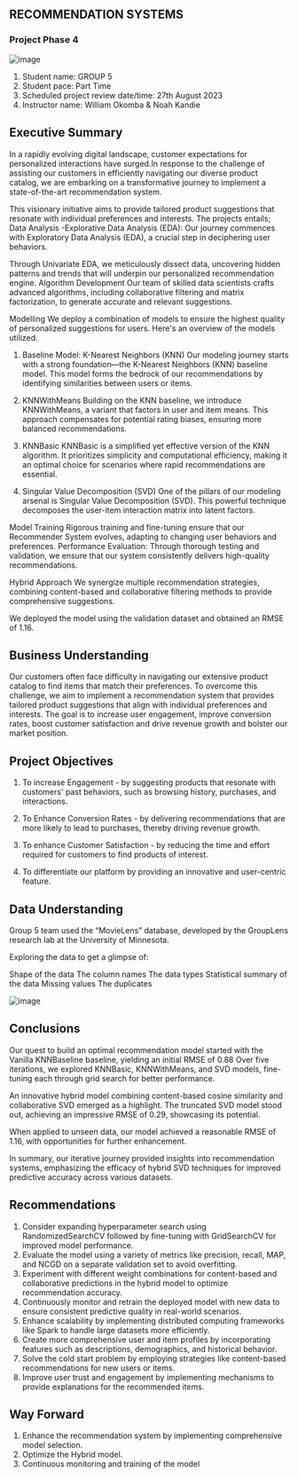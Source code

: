 ## RECOMMENDATION SYSTEMS

### Project Phase 4
![image](https://github.com/MbuguaKanai/Phase-4-Project-GROUP-5/assets/128227310/bf38a9e6-f776-4e44-8a8b-61461e1c6db2)

1. Student name: GROUP 5
2. Student pace: Part Time
3. Scheduled project review date/time: 27th August 2023
4. Instructor name: William Okomba & Noah Kandie

## Executive Summary

In a rapidly evolving digital landscape, customer expectations for personalized interactions have surged.In response to the challenge of assisting our customers in efficiently navigating our diverse product catalog, we are embarking on a transformative journey to implement a state-of-the-art recommendation system. 

This visionary initiative aims to provide tailored product suggestions that resonate with individual preferences and interests. The projects entails; Data Analysis -Explorative Data Analysis (EDA): Our journey commences with Exploratory Data Analysis (EDA), a crucial step in deciphering user behaviors. 

Through Univariate EDA, we meticulously dissect data, uncovering hidden patterns and trends that will underpin our personalized recommendation engine. Algorithm Development Our team of skilled data scientists crafts advanced algorithms, including collaborative filtering and matrix factorization, to generate accurate and relevant suggestions.

Modelling We deploy a combination of models to ensure the highest quality of personalized suggestions for users. Here's an overview of the models utilized.

1. Baseline Model: K-Nearest Neighbors (KNN) Our modeling journey starts with a strong foundation—the K-Nearest Neighbors (KNN) baseline model. This model forms the bedrock of our recommendations by identifying similarities between users or items.

2. KNNWithMeans Building on the KNN baseline, we introduce KNNWithMeans, a variant that factors in user and item means. This approach compensates for potential rating biases, ensuring more balanced recommendations.

3. KNNBasic KNNBasic is a simplified yet effective version of the KNN algorithm. It prioritizes simplicity and computational efficiency, making it an optimal choice for scenarios where rapid recommendations are essential.

4. Singular Value Decomposition (SVD) One of the pillars of our modeling arsenal is Singular Value Decomposition (SVD). This powerful technique decomposes the user-item interaction matrix into latent factors.

Model Training Rigorous training and fine-tuning ensure that our Recommender System evolves, adapting to changing user behaviors and preferences. Performance Evaluation: Through thorough testing and validation, we ensure that our system consistently delivers high-quality recommendations.

Hybrid Approach We synergize multiple recommendation strategies, combining content-based and collaborative filtering methods to provide comprehensive suggestions.

We deployed the model using the validation dataset and obtained an RMSE of 1.16.

## Business Understanding

Our customers often face difficulty in navigating our extensive product catalog to find items that match their preferences. To overcome this challenge, we aim to implement a recommendation system that provides tailored product suggestions that align with individual preferences and interests. The goal is to increase user engagement, improve conversion rates, boost customer satisfaction and drive revenue growth and bolster our market position.

## Project Objectives
1. To increase Engagement - by suggesting products that resonate with customers' past behaviors, such as browsing history, purchases, and interactions.

2. To Enhance Conversion Rates - by delivering recommendations that are more likely to lead to purchases, thereby driving revenue growth.

3. To enhance Customer Satisfaction - by reducing the time and effort required for customers to find products of interest.

4. To differentiate our platform by providing an innovative and user-centric feature.
   
## Data Understanding

Group 5 team used the “MovieLens” database, developed by the GroupLens research lab at the University of Minnesota.

Exploring the data to get a glimpse of:

Shape of the data
The column names
The data types
Statistical summary of the data
Missing values
The duplicates

![image](https://github.com/AkelleWaguma/Project_Phase4_RecommendationSystems_Group5/assets/134859044/cc729be4-272c-4bda-a885-d617ddf063b4)


## Conclusions

Our quest to build an optimal recommendation model started with the Vanilla KNNBaseline baseline, yielding an initial RMSE of 0.88 Over five iterations, we explored KNNBasic, KNNWithMeans, and SVD models, fine-tuning each through grid search for better performance.

An innovative hybrid model combining content-based cosine similarity and collaborative SVD emerged as a highlight. The truncated SVD model stood out, achieving an impressive RMSE of 0.29, showcasing its potential.

When applied to unseen data, our model achieved a reasonable RMSE of 1.16, with opportunities for further enhancement.

In summary, our iterative journey provided insights into recommendation systems, emphasizing the efficacy of hybrid SVD techniques for improved predictive accuracy across various datasets.

## Recommendations

1. Consider expanding hyperparameter search using RandomizedSearchCV followed by fine-tuning with GridSearchCV for improved model performance.
2. Evaluate the model using a variety of metrics like precision, recall, MAP, and NCGD on a separate validation set to avoid overfitting.
3. Experiment with different weight combinations for content-based and collaborative predictions in the hybrid model to optimize recommendation accuracy.
4. Continuously monitor and retrain the deployed model with new data to ensure consistent predictive quality in real-world scenarios.
5. Enhance scalability by implementing distributed computing frameworks like Spark to handle large datasets more efficiently.
6. Create more comprehensive user and item profiles by incorporating features such as descriptions, demographics, and historical behavior.
7. Solve the cold start problem by employing strategies like content-based recommendations for new users or items.
8. Improve user trust and engagement by implementing mechanisms to provide explanations for the recommended items.

## Way Forward

1. Enhance the recommendation system by implementing comprehensive model selection.
2. Optimize the Hybrid model.
3. Continuous monitoring and training of the model

